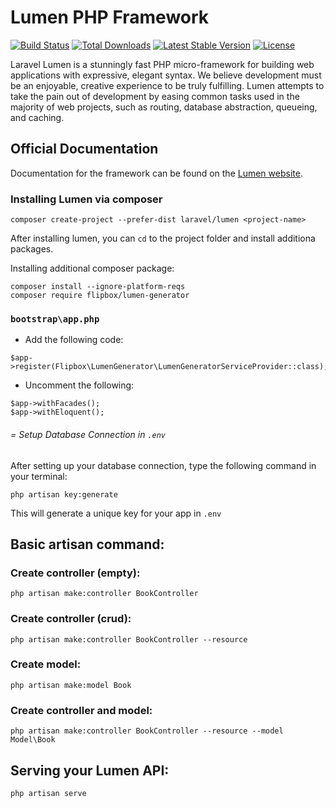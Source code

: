 # Lumen PHP Framework

[![Build Status](https://travis-ci.org/laravel/lumen-framework.svg)](https://travis-ci.org/laravel/lumen-framework)
[![Total Downloads](https://img.shields.io/packagist/dt/laravel/framework)](https://packagist.org/packages/laravel/lumen-framework)
[![Latest Stable Version](https://img.shields.io/packagist/v/laravel/framework)](https://packagist.org/packages/laravel/lumen-framework)
[![License](https://img.shields.io/packagist/l/laravel/framework)](https://packagist.org/packages/laravel/lumen-framework)

Laravel Lumen is a stunningly fast PHP micro-framework for building web applications with expressive, elegant syntax. We believe development must be an enjoyable, creative experience to be truly fulfilling. Lumen attempts to take the pain out of development by easing common tasks used in the majority of web projects, such as routing, database abstraction, queueing, and caching.

## Official Documentation

Documentation for the framework can be found on the [Lumen website](https://lumen.laravel.com/docs).

### Installing Lumen via composer

`composer create-project --prefer-dist laravel/lumen <project-name>`

After installing lumen, you can `cd` to the project folder and install additiona packages.

Installing additional composer package:
```
composer install --ignore-platform-reqs
composer require flipbox/lumen-generator
```


### `bootstrap\app.php`

- Add the following code:
```
$app->register(Flipbox\LumenGenerator\LumenGeneratorServiceProvider::class);
```
- Uncomment the following:
```
$app->withFacades();
$app->withEloquent();
```

###### = Setup Database Connection in `.env`

After setting up your database connection, type the following command in your terminal:

```
php artisan key:generate
```

This will generate a unique key for your app in `.env`



## Basic artisan command:

### Create controller (empty):
`php artisan make:controller BookController`

### Create controller (crud):
`php artisan make:controller BookController --resource`


### Create model:
`php artisan make:model Book`

### Create controller and model:
`php artisan make:controller BookController --resource --model Model\Book`


## Serving your Lumen API:
`php artisan serve`
